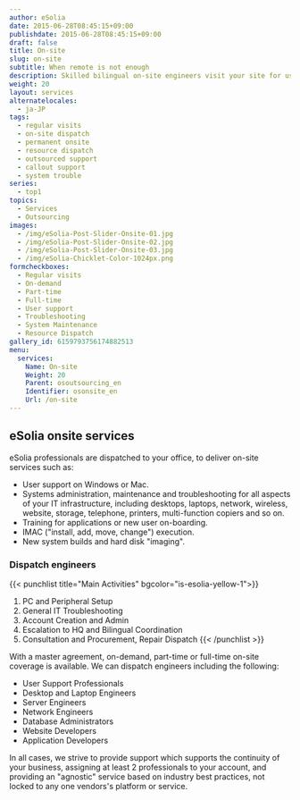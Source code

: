 ```yaml
---
author: eSolia
date: 2015-06-28T08:45:15+09:00
publishdate: 2015-06-28T08:45:15+09:00
draft: false
title: On-site
slug: on-site
subtitle: When remote is not enough
description: Skilled bilingual on-site engineers visit your site for user support, regular systems admin tasks, or troubleshooting. - from eSolia Inc.
weight: 20
layout: services
alternatelocales:
  - ja-JP
tags:
  - regular visits
  - on-site dispatch
  - permanent onsite
  - resource dispatch
  - outsourced support
  - callout support
  - system trouble
series:
  - top1
topics:
  - Services
  - Outsourcing
images:
  - /img/eSolia-Post-Slider-Onsite-01.jpg
  - /img/eSolia-Post-Slider-Onsite-02.jpg
  - /img/eSolia-Post-Slider-Onsite-03.jpg
  - /img/eSolia-Chicklet-Color-1024px.png
formcheckboxes:
  - Regular visits
  - On-demand
  - Part-time
  - Full-time
  - User support
  - Troubleshooting
  - System Maintenance
  - Resource Dispatch
gallery_id: 6159793756174882513
menu:
  services:
    Name: On-site
    Weight: 20
    Parent: osoutsourcing_en
    Identifier: osonsite_en
    Url: /on-site
---
```


## eSolia onsite services

eSolia professionals are dispatched to your office, to deliver on-site services such as:

* User support on Windows or Mac.
* Systems administration, maintenance and troubleshooting for all aspects of your IT infrastructure, including desktops, laptops, network, wireless, website, storage, telephone, printers, multi-function copiers and so on.
* Training for applications or new user on-boarding.
* IMAC ("install, add, move, change") execution.
* New system builds and hard disk "imaging".

### Dispatch engineers

{{< punchlist title="Main Activities" bgcolor="is-esolia-yellow-1">}}
1. PC and Peripheral Setup
1. General IT Troubleshooting
1. Account Creation and Admin
1. Escalation to HQ and Bilingual Coordination
1. Consultation and Procurement, Repair Dispatch
{{< /punchlist >}}

With a master agreement, on-demand, part-time or full-time on-site coverage is available. We can dispatch engineers including the following:

* User Support Professionals
* Desktop and Laptop Engineers
* Server Engineers
* Network Engineers
* Database Administrators
* Website Developers
* Application Developers

In all cases, we strive to provide support which supports the continuity of your business, assigning at least 2 professionals to your account, and providing an "agnostic" service based on industry best practices, not locked to any one vendors's platform or service.
